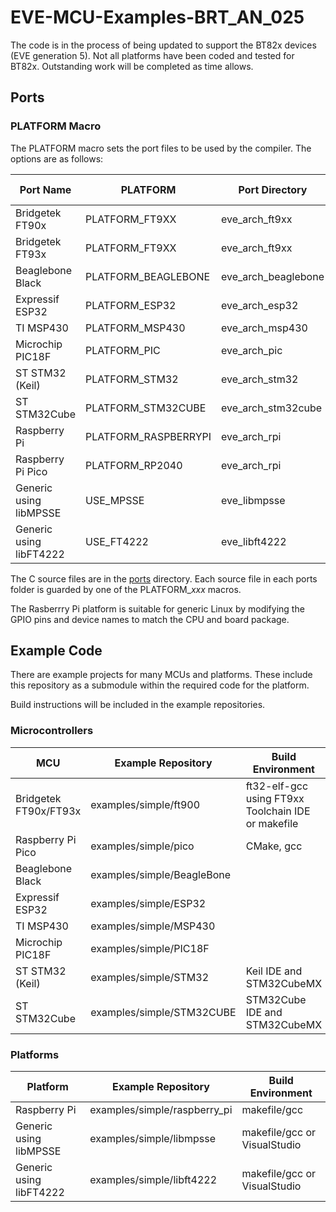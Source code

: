 # EVE-MCU-Examples-BRT_AN_025

The code is in the process of being updated to support the BT82x devices (EVE generation 5). Not all platforms have been coded and tested for BT82x. Outstanding work will be completed as time allows.

## Ports

### PLATFORM Macro

The PLATFORM macro sets the port files to be used by the compiler. The options are as follows:

| Port Name | PLATFORM | Port Directory | BT82x Support |
| --- | --- | --- | --- |
|Bridgetek FT90x | PLATFORM_FT9XX | eve_arch_ft9xx | Yes |
|Bridgetek FT93x | PLATFORM_FT9XX | eve_arch_ft9xx | Yes |
|Beaglebone Black | PLATFORM_BEAGLEBONE | eve_arch_beaglebone | No |
|Expressif ESP32 | PLATFORM_ESP32 | eve_arch_esp32 | No |
|TI MSP430 | PLATFORM_MSP430 | eve_arch_msp430 | No |
|Microchip PIC18F | PLATFORM_PIC | eve_arch_pic | No |
|ST STM32 (Keil) | PLATFORM_STM32 | eve_arch_stm32 | Yes |
|ST STM32Cube | PLATFORM_STM32CUBE | eve_arch_stm32cube | Yes |
|Raspberry Pi | PLATFORM_RASPBERRYPI | eve_arch_rpi | Yes |
|Raspberry Pi Pico | PLATFORM_RP2040 | eve_arch_rpi | Yes |
|Generic using libMPSSE | USE_MPSSE | eve_libmpsse | Yes |
|Generic using libFT4222 | USE_FT4222 | eve_libft4222 | Yes |

The C source files are in the [ports](ports/) directory. Each source file in each ports folder is guarded by one of the PLATFORM_<i>xxx</i> macros.

The Rasberrry Pi platform is suitable for generic Linux by modifying the GPIO pins and device names to match the CPU and board package.

## Example Code

There are example projects for many MCUs and platforms. These include this repository as a submodule within the required code for the platform.

Build instructions will be included in the example repositories.

### Microcontrollers

| MCU | Example Repository | Build Environment |
| --- | --- | --- |
|Bridgetek FT90x/FT93x | examples/simple/ft900 | ft32-elf-gcc using FT9xx Toolchain IDE or makefile |
|Raspberry Pi Pico | examples/simple/pico | CMake, gcc |
|Beaglebone Black | examples/simple/BeagleBone | |
|Expressif ESP32 | examples/simple/ESP32 | |
|TI MSP430 | examples/simple/MSP430 | |
|Microchip PIC18F | examples/simple/PIC18F | |
|ST STM32 (Keil) | examples/simple/STM32 | Keil IDE and STM32CubeMX |
|ST STM32Cube | examples/simple/STM32CUBE | STM32Cube IDE and STM32CubeMX |
</table>

### Platforms
| Platform | Example Repository | Build Environment |
| --- | --- | --- |
|Raspberry Pi | examples/simple/raspberry_pi | makefile/gcc |
|Generic using libMPSSE | examples/simple/libmpsse | makefile/gcc or VisualStudio |
|Generic using libFT4222 | examples/simple/libft4222 | makefile/gcc or VisualStudio |
